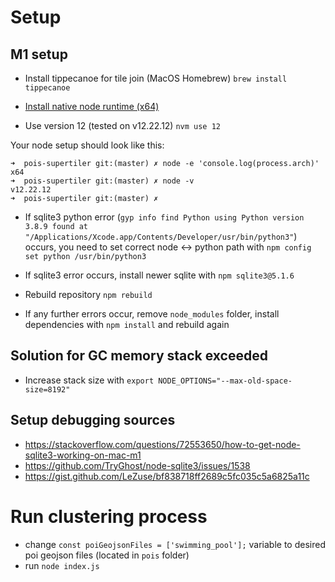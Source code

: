 # Setup

## M1 setup
- Install tippecanoe for tile join (MacOS Homebrew) `brew install tippecanoe`

- [Install native node runtime (x64)](https://gist.github.com/LeZuse/bf838718ff2689c5fc035c5a6825a11c)
- Use version 12 (tested on v12.22.12) `nvm use 12`

  
Your node setup should look like this:
```
➜  pois-supertiler git:(master) ✗ node -e 'console.log(process.arch)'
x64
➜  pois-supertiler git:(master) ✗ node -v
v12.22.12
➜  pois-supertiler git:(master) ✗ 
```

- If sqlite3 python error (`gyp info find Python using Python version 3.8.9 found at "/Applications/Xcode.app/Contents/Developer/usr/bin/python3"`) occurs, you need to set correct node <-> python path with `npm config set python /usr/bin/python3`

- If sqlite3 error occurs, install newer sqlite with `npm sqlite3@5.1.6`
- Rebuild repository `npm rebuild`
- If any further errors occur, remove `node_modules` folder, install dependencies with `npm install` and rebuild again


## Solution for GC memory stack exceeded

- Increase stack size with `export NODE_OPTIONS="--max-old-space-size=8192"`

## Setup debugging sources
- https://stackoverflow.com/questions/72553650/how-to-get-node-sqlite3-working-on-mac-m1
- https://github.com/TryGhost/node-sqlite3/issues/1538
- https://gist.github.com/LeZuse/bf838718ff2689c5fc035c5a6825a11c


# Run clustering process
- change `const poiGeojsonFiles = ['swimming_pool'];` variable to desired poi geojson files (located in `pois` folder)
- run `node index.js`